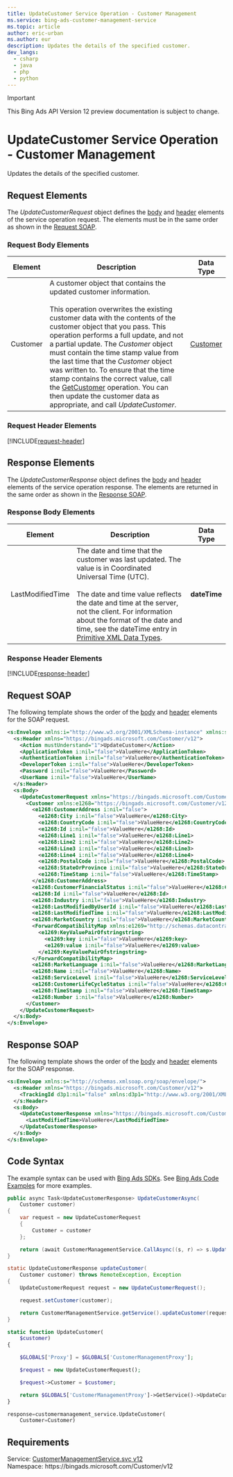 ```yaml
---
title: UpdateCustomer Service Operation - Customer Management
ms.service: bing-ads-customer-management-service
ms.topic: article
author: eric-urban
ms.author: eur
description: Updates the details of the specified customer.
dev_langs: 
  - csharp
  - java
  - php
  - python
---
```

> [!IMPORTANT]
> This Bing Ads API Version 12 preview documentation is subject to change.

# UpdateCustomer Service Operation - Customer Management
Updates the details of the specified customer.

## <a name="request"></a>Request Elements
The *UpdateCustomerRequest* object defines the [body](#request-body) and [header](#request-header) elements of the service operation request. The elements must be in the same order as shown in the [Request SOAP](#request-soap). 

### <a name="request-body"></a>Request Body Elements

|Element|Description|Data Type|
|-----------|---------------|-------------|
|<a name="customer"></a>Customer|A customer object that contains the updated customer information.<br /><br />This operation overwrites the existing customer data with the contents of the customer object that you pass. This operation performs a full update, and not a partial update. The *Customer* object must contain the time stamp value from the last time that the *Customer* object was written to. To ensure that the time stamp contains the correct value, call the [GetCustomer](getcustomer.md) operation. You can then update the customer data as appropriate, and call *UpdateCustomer*.|[Customer](customer.md)|

### <a name="request-header"></a>Request Header Elements
[!INCLUDE[request-header](./includes/request-header.md)]

## <a name="response"></a>Response Elements
The *UpdateCustomerResponse* object defines the [body](#response-body) and [header](#response-header) elements of the service operation response. The elements are returned in the same order as shown in the [Response SOAP](#response-soap).

### <a name="response-body"></a>Response Body Elements

|Element|Description|Data Type|
|-----------|---------------|-------------|
|<a name="lastmodifiedtime"></a>LastModifiedTime|The date and time that the customer was last updated. The value is in Coordinated Universal Time (UTC).<br/><br/> The date and time value reflects the date and time at the server, not the client. For information about the format of the date and time, see the dateTime entry in [Primitive XML Data Types](https://go.microsoft.com/fwlink/?linkid=859198).|**dateTime**|

### <a name="response-header"></a>Response Header Elements
[!INCLUDE[response-header](./includes/response-header.md)]

## <a name="request-soap"></a>Request SOAP
The following template shows the order of the [body](#request-body) and [header](#request-header) elements for the SOAP request.

```xml
<s:Envelope xmlns:i="http://www.w3.org/2001/XMLSchema-instance" xmlns:s="http://schemas.xmlsoap.org/soap/envelope/">
  <s:Header xmlns="https://bingads.microsoft.com/Customer/v12">
    <Action mustUnderstand="1">UpdateCustomer</Action>
    <ApplicationToken i:nil="false">ValueHere</ApplicationToken>
    <AuthenticationToken i:nil="false">ValueHere</AuthenticationToken>
    <DeveloperToken i:nil="false">ValueHere</DeveloperToken>
    <Password i:nil="false">ValueHere</Password>
    <UserName i:nil="false">ValueHere</UserName>
  </s:Header>
  <s:Body>
    <UpdateCustomerRequest xmlns="https://bingads.microsoft.com/Customer/v12">
      <Customer xmlns:e1268="https://bingads.microsoft.com/Customer/v12/Entities" i:nil="false">
        <e1268:CustomerAddress i:nil="false">
          <e1268:City i:nil="false">ValueHere</e1268:City>
          <e1268:CountryCode i:nil="false">ValueHere</e1268:CountryCode>
          <e1268:Id i:nil="false">ValueHere</e1268:Id>
          <e1268:Line1 i:nil="false">ValueHere</e1268:Line1>
          <e1268:Line2 i:nil="false">ValueHere</e1268:Line2>
          <e1268:Line3 i:nil="false">ValueHere</e1268:Line3>
          <e1268:Line4 i:nil="false">ValueHere</e1268:Line4>
          <e1268:PostalCode i:nil="false">ValueHere</e1268:PostalCode>
          <e1268:StateOrProvince i:nil="false">ValueHere</e1268:StateOrProvince>
          <e1268:TimeStamp i:nil="false">ValueHere</e1268:TimeStamp>
        </e1268:CustomerAddress>
        <e1268:CustomerFinancialStatus i:nil="false">ValueHere</e1268:CustomerFinancialStatus>
        <e1268:Id i:nil="false">ValueHere</e1268:Id>
        <e1268:Industry i:nil="false">ValueHere</e1268:Industry>
        <e1268:LastModifiedByUserId i:nil="false">ValueHere</e1268:LastModifiedByUserId>
        <e1268:LastModifiedTime i:nil="false">ValueHere</e1268:LastModifiedTime>
        <e1268:MarketCountry i:nil="false">ValueHere</e1268:MarketCountry>
        <ForwardCompatibilityMap xmlns:e1269="http://schemas.datacontract.org/2004/07/System.Collections.Generic" i:nil="false">
          <e1269:KeyValuePairOfstringstring>
            <e1269:key i:nil="false">ValueHere</e1269:key>
            <e1269:value i:nil="false">ValueHere</e1269:value>
          </e1269:KeyValuePairOfstringstring>
        </ForwardCompatibilityMap>
        <e1268:MarketLanguage i:nil="false">ValueHere</e1268:MarketLanguage>
        <e1268:Name i:nil="false">ValueHere</e1268:Name>
        <e1268:ServiceLevel i:nil="false">ValueHere</e1268:ServiceLevel>
        <e1268:CustomerLifeCycleStatus i:nil="false">ValueHere</e1268:CustomerLifeCycleStatus>
        <e1268:TimeStamp i:nil="false">ValueHere</e1268:TimeStamp>
        <e1268:Number i:nil="false">ValueHere</e1268:Number>
      </Customer>
    </UpdateCustomerRequest>
  </s:Body>
</s:Envelope>
```

## <a name="response-soap"></a>Response SOAP
The following template shows the order of the [body](#response-body) and [header](#response-header) elements for the SOAP response.

```xml
<s:Envelope xmlns:s="http://schemas.xmlsoap.org/soap/envelope/">
  <s:Header xmlns="https://bingads.microsoft.com/Customer/v12">
    <TrackingId d3p1:nil="false" xmlns:d3p1="http://www.w3.org/2001/XMLSchema-instance">ValueHere</TrackingId>
  </s:Header>
  <s:Body>
    <UpdateCustomerResponse xmlns="https://bingads.microsoft.com/Customer/v12">
      <LastModifiedTime>ValueHere</LastModifiedTime>
    </UpdateCustomerResponse>
  </s:Body>
</s:Envelope>
```

## <a name="example"></a>Code Syntax
The example syntax can be used with [Bing Ads SDKs](../guides/client-libraries.md). See [Bing Ads Code Examples](../guides/code-examples.md) for more examples.
```csharp
public async Task<UpdateCustomerResponse> UpdateCustomerAsync(
	Customer customer)
{
	var request = new UpdateCustomerRequest
	{
		Customer = customer
	};

	return (await CustomerManagementService.CallAsync((s, r) => s.UpdateCustomerAsync(r), request));
}
```
```java
static UpdateCustomerResponse updateCustomer(
	Customer customer) throws RemoteException, Exception
{
	UpdateCustomerRequest request = new UpdateCustomerRequest();

	request.setCustomer(customer);

	return CustomerManagementService.getService().updateCustomer(request);
}
```
```php
static function UpdateCustomer(
	$customer)
{

	$GLOBALS['Proxy'] = $GLOBALS['CustomerManagementProxy'];

	$request = new UpdateCustomerRequest();

	$request->Customer = $customer;

	return $GLOBALS['CustomerManagementProxy']->GetService()->UpdateCustomer($request);
}
```
```python
response=customermanagement_service.UpdateCustomer(
	Customer=Customer)
```

## Requirements
Service: [CustomerManagementService.svc v12](https://clientcenter.api.bingads.microsoft.com/Api/CustomerManagement/v12/CustomerManagementService.svc)  
Namespace: https\://bingads.microsoft.com/Customer/v12  

